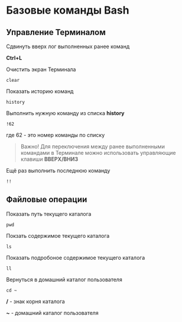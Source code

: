 # Базовые команды Bash

## Управление Терминалом

Сдвинуть вверх лог выполненных ранее команд

**Ctrl+L**

Очистить экран Терминала

```shell
clear
```

Показать историю команд

```shell
history
```

Выполнить нужную команду из списка **history**

```shell
!62
```

где 62 - это номер команды по списку

> Важно! Для переключения между ранее выполненными командами в Терминале можно использовать управляющие клавиши **ВВЕРХ/ВНИЗ**

Ещё раз выполнить последнюю команду

```shell
!!
```

## Файловые операции

Показать путь текущего каталога

```shell
pwd
```

Покзать содержимое текущего каталога

```shell
ls
```

Показать подробоное содержимое текущего каталога

```shell
ll
```

Вернуться в домашний каталог пользователя

```shelll
cd ~
```

**/** - знак корня каталога

**~** - домашний каталог пользователя






















